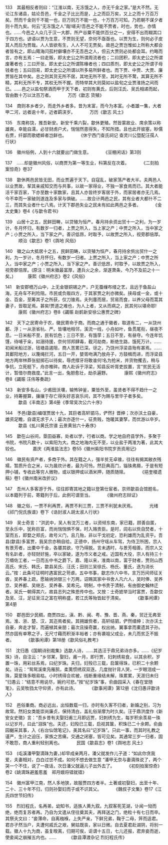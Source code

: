 <!-- { "loadSidebar": true } -->
133　其最相反者则曰：“江淮以南，无冻饿之人，亦无千金之家。”是大不然。无论江东诸县，姑论吾邑，千金之子比比而是，上之而巨万矣，又上之而十万百万矣。然而千金则千不能一也，巨万则万不能一也，十万百万可知。乃若朝不谋夕者则十而九矣。何云“无冻饿之人”哉!嗟夫!吾邑之不能不贾者，时也，势也，亦情也。……今邑之人众几于汉一大郡，所产谷粟不能供百分之一，安得不出而糊其口于四方也。谚语以贾为生意，不贾则无望，奈何不亟亟也。以贾为生，则何必子皮其人而后为贾哉。人人皆欲有生，人人不可无贾矣。故邑之贾岂惟如上所称大都会者皆有之，即山陬海闫孤村僻壤亦不无吾邑之人，但云大贾则必处都会耳。约略而言，亦有五焉：一曰走贩，即太史公之所谓周流者也；二曰团积，即太史公之所谓废著者也；三曰开张，即太史公之所谓陈椽者也；四曰质剂，即太史公之所谓子母钱者也；五曰回易，即太史公之所谓以所多易所鲜者也。而下贾、中贾、大贾、廉贾皆在其中矣。总之则其货无所不居，其地无所不至，其时无所不鹜，其算无所不精，其利无所不专，其权无所不握。而特举其大则莫如以盐旬之业贾淮扬之间而已。……邑之以盐旬祭酒而甲于天下者，初则有黄氏，后则汪氏、吴氏相递而起，皆由数十万以汰百万者。
　　　万历《歙志 货殖》

134　商则本乡者少，而走外乡者多。昔为末富，而今为本富。小者雄一集，大者甲二河，远者逾十年，近者羁浃岁。
　　　万历《歙志 风土》

135　东南称饶，推吾新安。新安千乘六裂，歙休更殖。然皆蒙故业、席余策以称雄爽，幸能自濡，必甘财虏户犬，惴惴然患得失，不知所措。且也此开彼塞，眇儒右贾，纤鄙而歌蟋蟀者岂鲜也。
　　　《休宁西门查氏祠记 查灵川公暨配汪孺人行状》

136　徽州俗例，人到十六就要出门做生意。
　　　《豆棚闲话》第3则

137　……却是徽州风俗，以商贾为第一等生业，科第反在次着。
　　　《二刻拍案惊奇》卷37

138　歙休两邑民皆无田，而业贾遍于天下。自寇乱，破家荡产者大半。夫两邑人以业贾故，挈其亲戚知交而与共事，以故一家得业，不独一家食焉而已。其大者能活千家百家，下亦至数十家数家，且其人亦皆终岁客居于外，而家居者亦无几焉。今不幸而一家破则遂连及多家与俱破。……故合计两邑之民，其有业者大都什不二三，而其失业者什七八焉。计天下郡邑失业之民未有如此两邑之多者。
　　　《金太史集》卷4《与歙令君书》

139　山居十之五，民鲜田畴，以贷殖为恒产。春月持余资出贸十一之利，为一岁计，冬月怀归，有数岁一归者，上贾之所入，当上家之产；中贾之所入，当中家之产；小贾之所入，当下家之产。善识低昂，时取予，以故贾之所入，视旁郡倍厚。
　　　顺治《歙志》卷1《舆地 风俗》

140　徽之山大抵居十之五，民鲜田畴，以货殖为恒产，春月持余赀出贸什一之利，为一岁计，冬月怀归，有数岁一归者。上贾之所入，当上家之产；中贾之所入，当中家之产；小贾之所入，当下家之产。善识低昂，时取予，以故贾之所入，视旁郡倍厚。(原注：明末徽最富厚，遭兵火之余，渐遂萧条，今乃不及前之十一矣。)
　　　康熙《徽州府志》卷2《风俗》

141　新安郡栖万山中，上无金银铜锡之产，户无蚕缫布缕之艺，且远于鱼盐山海，无舟车不利险阻。市民或负贩四方，于其家贾之利亦微矣。挟母或一金，或十金、百金，至筹其子之所获，仅刀锥焉。夫列廛而居，贸易而食，以养父母而蒿其妻子，皆取足焉。甚矣!贾道之难也，为人上者，又从而病之，民其何以堪命耶!
　　　康熙《徽州府志》卷8《蠲赈 赵鹤新安徐公惠贾之碑》

142　天下之民寄命于农，徽民寄命于商。而商之通于徽者，取道有二，一从饶州鄱、浮；一从浙省杭、严。皆壤地相邻，溪流一线，小舟如叶，鱼贯尾衔，昼夜不息。一日米船不至，民有饥色；三日不至，有饿莩；五日不至，有昼夺。今连年饥馑，待哺于籴，如溺待援，奈何邻邦肆毒，截河劫商，断绝生路，饿死万计。……初闻米船过浙，钱塘县遏阻，商人苦累已深。讶之，乃饶州浮梁县殆有甚焉。……其鄱阳地方，以篾绳拦河，五日一开，婪胥吻满乃放舟子，方鼓楫而进，而浮梁县地方两岸林莽张挺掷石以待矣，辱虎撑牙将敢谁何!名为抢米，并货物攫去，稍与争抗，立死梃下，舟亦椎碎。商人赴诉于浮梁，知县反听胥吏拔置，言“贫民无活计，暂借尔商救度。”此言一出，兔胆愈壮，劫杀遍野。
　　　康熙《徽州府志》卷8《蠲赈 汪伟等奏疏》

143　新安多名山，少甫田沃壤，输怖钟釜，粟皆外至，虽贤者不得不趋什一之业，持筹握算，攘攘于存亡得失好恶哀乐间，其不为赐与里华子者多矣。
　　　歙县《丰南志》第4册《季常吴次公六十序》

144　予邑(歙县)编氓贾居十九，其巨者高轩驷马，俨然扌晋绅；次亦沃土自豪，雄资足瞻，自谓无求于人；最次亦逐什一，征贵贱，饱暖其妻孥，而优游以卒岁。
　　　歙县《虬川黄氏宗谱 云景黄翁六十寿序》

145　歙在山谷间，垦田益寡，处者以学，行者以商。学之地自府县学外，多聚于书院，书院凡数十，以紫阳为大。商之地海内无不至，以业盐于两淮为著，此其大较也。
　　　嘉庆《两淮盐法志》卷55《徽州紫阳书院岁贡资用记》

146　徽民有资产者，多商于外。其在籍之人，强半贫无卓锥，往往有揭其敝衣残襦，暂质升合之米，以为晨炊计者，最为可怜。然巨典高门，锱铢弗屑，于是有短押小铺，专收此等穷人微物，或以银押或以酒米押，随质随赎。
　　　《挹奎楼遗稿》卷1《徽州南米改折议》

147　吾州人多客游于外，往往即寄其地之籍以登第仕宦者。京师歙县会馆题名，以本籍列于前，寄籍列于后，此例可谓至当。
　　　《徽州府志辩证》

148　徽之俗，一贾不利再贾，再贾不利三贾，三贾不利犹未厌焉。
　　　光绪《祁门倪氏族谱》卷下《诰封淑人胡太淑人行状》

149　吴士奇言：“洪武中，吴人有沈万三者，以资倾东南，家已籍，顾善自匿，至永乐中，犹称巨富，而尚惴惴惧不保，时入赂贵臣。是时，闾右以赀自焚者，十室而五，即婺之郑氏，故号义门，且几殆，非以干戈初定，恐利雄而为乱资乎。吾县(歙县)多富贾，我吴宗亦稍自给。正德中，扬州守瑶从车驾，为侍卫所困，宗人有景芳者，出橐中千金，各餍其欲，守乃得脱。言未遇时，与景芳相善。而宗人又有名趴者，亦轻财好施，卒以家破，遂为市义者之戒。近国有大役，宗人有持三十万缗佐工者，一日而五中书之爵下。嘉、隆以来，淮南以南，富于财者，贾则山西高氏、宋氏、韩氏，歙县吴氏、汪氏；田则三吴徐氏、杨氏、董氏，迭为消长云。”按：此条可征明时遇富民之苛虐。五中书事，歙志作六中书，言万历间师征关酋，吴养春上疏，愿输纳饷银三十万两，诏赐其家中书舍人凡六人，吴时俸、吴养京、吴养都、吴继志、吴养春、吴希元。明制，中书贵于清制，有由御史翰林迁者。吴氏一朝得其六，故县志列之殊恩传中也。又按：士奇摅举当时富贾，吾歙仅及吴、汪，足征吴汪之富在明称盛，若江氏等殆皆起于清矣。
　　　《歙事闲谭》第4册

150　郡邑田少民稠，商贾四出，滇、黔、闽、粤、豫、晋、燕、秦，贸迁无弗至焉。淮、浙、楚、汉，其迩焉者矣。其拥雄赀者，高轩结驷，俨然缙绅；次亦沃土自豪，奔走才智，而遍植其亲朋；最次且操奇赢，权出纳，翼事拿而橐遗其子孙。然亦固有单寒之子，无尺寸藉而积渐丰裕者；亦有袭祖父成业，未几而贫乏不振者。
　　　《歙事闲谭》第18册《歙风俗礼教考》

151　沈归愚《国朝诗别裁集》选歙人诗，……其选汪于鼎兄弟诗亦多。……《纪岁珠》诗，自注云：“乡邻某，娶妇，甫一月，即行贾，妇刺绣易食，以其余积，岁置一珠，用彩丝系焉，曰纪岁珠。夫归，妇殁已三载，启箧得珠，已积二十余颗矣。诗云：“鸳鸳溪束凫雁鹄，柔荑惯绣双双逐。几度抛针背人哭，一岁眼泪成一珠，莫爱珠多眼易枯。小时绣得合欢被，线断重缘结未解，珠累累，天涯归未归 ”归愚云：“结意不用说尽，婉约可悲。”按“纪岁珠”事，俞曲园采入《春在堂随笔》，云吴牧驺太守仰贤，亦有此诗。
　　　《歙事闲谭》第12册《沈归愚评歙诗人》

152　邑俗重商。商必远出，出恒数载一归，亦时有久客不归者，新婚之别，习为故常。然妇女类能崇尚廉贞，保持清白，盖礼俗渐摩为时久矣。汪于鼎洪度作《新安女史徵》言：“吾乡昔有夫娶妇甫三月即远贾，妇刺绣为生，每岁积余羡易一珠以记岁月，曰此“泪珠”也。夫还，妇殁已三载，启视其箧，积珠已二十余颗。俞曲园樾采其事，入《右台仙馆笔记》，美其名曰“记岁珠”。只此一事，而其时礼教之谨严，生计之迫压，家族之苦痛，交通之闭塞，皆可见矣。其通常三岁一归者，固不敢怨，商人重利轻别离也。
　　　民国《歙县志》卷1《舆地志 风土》

153　(屯溪潘甲娶滴珠为妻，)却早成亲两月，潘父就发作儿子道：“如此你贪我爱，夫妻相对，白白过世不成。如何不想去做生意 ”潘甲无奈与妻滴珠说了，两个哭一个不住，说了一夜话，次日潘父就逼儿子出外去了。
　　　《初刻拍案惊奇》卷2《姚滴珠避羞惹羞　郑月娥将错就错》

154　徽州富甲江南，然人多地狭，故服贾四方者半。土著或初娶妇，出至十年、二十、三十年不归，归则孙娶妇而子或不识其父。
　　　《魏叔子文集》卷17《江氏四世节妇传》

155　烈妇程氏，名再弟，幼知书，适族人黄九叙。九叙客死芜湖，讣闻一恸而绝，绝而复苏者再。乃自为文遣从侄往奠其夫，再拜送之门，绝粒十有七日而卒。其祭夫文曰：“妾薄命，自离襁褓，上失严亲，下鲜兄弟，鞠于二母，笄而适君。君亦孑然当户，夫遭何戚氏之艰，舅姑既丧，家以日微。自去夏君赴湖阴，将别一载。徽人十九为商，虽复暌离，归期可俟，讵谓十五日，七儿还报，君弃妾而逝，使妾闻之崩摧五内也。……
　　　《歙县潭渡杂记 烈妇程氏传》

